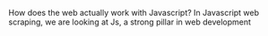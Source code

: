 How does the web actually work with Javascript? In Javascript web scraping, we
are looking at Js, a strong pillar in web development
